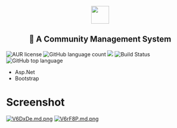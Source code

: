 <p align="center" class="has-mb-6">
<img class="not-gallery-item" height="48" src="https://vitan.me/img/favicon.png">
<br>
<h2 align="center">🍝 A Community Management System</h2>
</p>

![AUR license](https://img.shields.io/aur/license/pac.svg)
![GitHub language count](https://img.shields.io/github/languages/count/ivitan/cms.svg?style=popout-square)
![](https://img.shields.io/badge/language-asp-cccfff.svg?style=popout-square&colorA=006699)
![Build Status](https://img.shields.io/badge/build-sucess-cccfff.svg?style=popout-square&colorA=006699)
![GitHub top language](https://img.shields.io/github/languages/top/ivitan/CMS.svg)


- Asp.Net
- Bootstrap

# Screenshot
[![V6DxDe.md.png](https://s2.ax1x.com/2019/06/10/V6DxDe.md.png)](https://imgchr.com/i/V6DxDe)
[![V6rF8P.md.png](https://s2.ax1x.com/2019/06/10/V6rF8P.md.png)](https://imgchr.com/i/V6rF8P)
